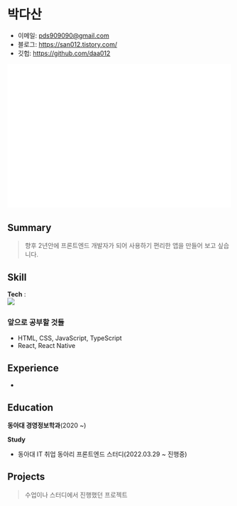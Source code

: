 

<!--
**daa012/daa012** is a ✨ _special_ ✨ repository because its `README.md` (this file) appears on your GitHub profile.

Here are some ideas to get you started:

- 🔭 I’m currently working on ...
- 🌱 I’m currently learning ...
- 👯 I’m looking to collaborate on ...
- 🤔 I’m looking for help with ...
- 💬 Ask me about ...
- 📫 How to reach me: ...
- 😄 Pronouns: ...
- ⚡ Fun fact: ...
-->


# 박다산


- 이메일: pds909090@gmail.com 
- 블로그: https://san012.tistory.com/
- 깃헙: https://github.com/daa012

![Metrics](https://github.com/daa012/daa012/raw/main/github-metrics.svg)

## Summary
> 향후 2년안에 프론트엔드 개발자가 되어 사용하기 편리한 앱을 만들어 보고 싶습니다.
## Skill


**Tech** :  
<img src="https://img.shields.io/badge/Python-3766AB?style=flat-square&logo=Python&logoColor=white"/></a>


### 앞으로 공부할 것들
- HTML, CSS, JavaScript, TypeScript
- React, React Native


## Experience

- 


## Education  

**동아대 경영정보학과**(2020 ~)  
> 

**Study**
- 동아대 IT 취업 동아리 프론트엔드 스터디(2022.03.29 ~ 진행중)


## Projects
> 수업이나 스터디에서 진행했던 프로젝트
 

